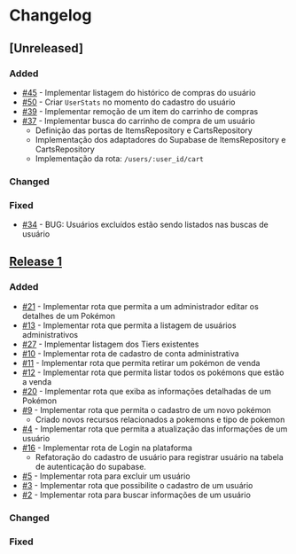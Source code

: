 # Changelog

## [Unreleased]

### Added
* [#45](https://github.com/afmireski/garchop-api/issues/45) - Implementar listagem do histórico de compras do usuário
* [#50](https://github.com/afmireski/garchop-api/issues/50) - Criar `UserStats` no momento do cadastro do usuário
* [#39](https://github.com/afmireski/garchop-api/issues/39) - Implementar remoção de um item do carrinho de compras
* [#37](https://github.com/afmireski/garchop-api/issues/37) - Implementar busca do carrinho de compra de um usuário
    * Definição das portas de ItemsRepository e CartsRepository
    * Implementação dos adaptadores do Supabase de ItemsRepository e CartsRepository
    * Implementação da rota: `/users/:user_id/cart`

### Changed

### Fixed
* [#34](https://github.com/afmireski/garchop-api/issues/34) - BUG: Usuários excluídos estão sendo listados nas buscas de usuário

## [Release 1](https://github.com/afmireski/garchop-api/releases/tag/v1.0.0)

### Added
* [#21](https://github.com/afmireski/garchop-api/issues/27) - Implementar rota que permita a um administrador editar os detalhes de um Pokémon
* [#13](https://github.com/afmireski/garchop-api/issues/13) - Implementar rota que permita a listagem de usuários administrativos
* [#27](https://github.com/afmireski/garchop-api/issues/27) - Implementar listagem dos Tiers existentes
* [#10](https://github.com/afmireski/garchop-api/issues/10) - Implementar rota de cadastro de conta administrativa
* [#11](https://github.com/afmireski/garchop-api/issues/11) - Implementar rota que permita retirar um pokémon de venda
* [#12](https://github.com/afmireski/garchop-api/issues/12) - Implementar rota que permita listar todos os pokémons que estão a venda
* [#20](https://github.com/afmireski/garchop-api/issues/20) - Implementar rota que exiba as informações detalhadas de um Pokémon
* [#9](https://github.com/afmireski/garchop-api/issues/9) - Implementar rota que permita o cadastro de um novo pokémon
    * Criado novos recursos relacionados a pokemons e tipo de pokemon
* [#4](https://github.com/afmireski/garchop-api/issues/4) - Implementar rota que permita a atualização das informações de um usuário
* [#16](https://github.com/afmireski/garchop-api/issues/16) - Implementar rota de Login na plataforma
    * Refatoração do cadastro de usuário para registrar usuário na tabela de autenticação do supabase.
* [#5](https://github.com/afmireski/garchop-api/issues/5) - Implementar rota para excluir um usuário
* [#3](https://github.com/afmireski/garchop-api/issues/3) - Implementar rota que possibilite o cadastro de um usuário
* [#2](https://github.com/afmireski/garchop-api/issues/2) - Implementar rota para buscar informações de um usuário

### Changed

### Fixed